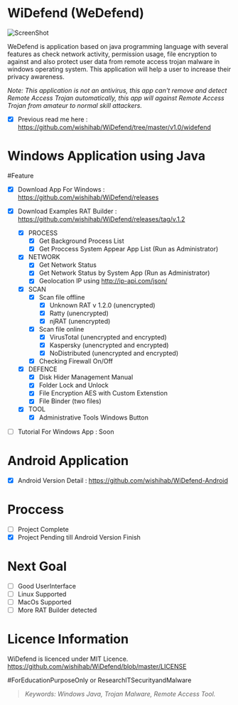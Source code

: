 # WiDefend (WeDefend)

![ScreenShot](https://github.com/wishihab/WiDefend/blob/master/newUI_WiDefend.PNG)

WeDefend is application based on java programming language with several features as check network activity, permission usage, file encryption to against and also protect user data from remote access trojan malware in windows operating system. This application will help a user to increase their privacy awareness.

*Note: This application is not an antivirus, this app can't remove and detect Remote Access Trojan automatically, this app will against Remote Access Trojan from amateur to normal skill attackers.*

- [x] Previous read me here : https://github.com/wishihab/WiDefend/tree/master/v1.0/widefend

# Windows Application using Java
#Feature

- [x] Download App For Windows : https://github.com/wishihab/WiDefend/releases
- [x] Download Examples RAT Builder : https://github.com/wishihab/WiDefend/releases/tag/v.1.2

	- [x] PROCESS
		- [x] Get Background Process List
		- [x] Get Proccess System Appear App List (Run as Administrator)
		
	- [x] NETWORK
		- [x] Get Network Status
		- [x] Get Network Status by System App (Run as Administrator)
		- [x] Geolocation IP using http://ip-api.com/json/
		
	- [x] SCAN
		- [x] Scan file offline
			- [x] Unknown RAT v 1.2.0 (unencrypted)
			- [x] Ratty (unencrypted)
			- [x] njRAT (unencrypted)
		- [x] Scan file online
			- [x] VirusTotal (unencrypted and encrypted)
			- [x] Kaspersky (unencrypted and encrypted)
			- [x] NoDistributed (unencrypted and encrypted)
		- [x] Checking Firewall On/Off
		
	- [x] DEFENCE
		- [x] Disk Hider Management Manual
		- [x] Folder Lock and Unlock
		- [x] File Encryption AES with Custom Extenstion
		- [x] File Binder (two files)
	
	- [x] TOOL
		- [x] Administrative Tools Windows Button
	
- [ ] Tutorial For Windows App : Soon


# Android Application

- [x] Android Version Detail : https://github.com/wishihab/WiDefend-Android

# Proccess
- [ ] Project Complete
- [x] Project Pending till Android Version Finish

# Next Goal
- [ ] Good UserInterface
- [ ] Linux Supported
- [ ] MacOs Supported
- [ ] More RAT Builder detected

# Licence Information
WiDefend is licenced under MIT Licence. https://github.com/wishihab/WiDefend/blob/master/LICENSE

#ForEducationPurposeOnly or ResearchITSecurityandMalware

> *Keywords: Windows Java, Trojan Malware, Remote Access Tool.*

